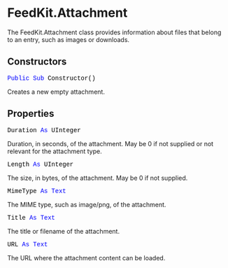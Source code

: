 # FeedKit.Attachment

The FeedKit.Attachment class provides information about files that belong to an entry, such as images or downloads.

## Constructors

<pre><span style="font-family: 'source-code-pro', 'menlo', 'courier', monospace; color: #000000;"><span style="color: #0000FF;">Public</span> <span style="color: #0000FF;">Sub</span> Constructor()</span></pre>
Creates a new empty attachment.

## Properties

<pre><span style="font-family: 'source-code-pro', 'menlo', 'courier', monospace; color: #000000;">Duration <span style="color: #0000FF;">As</span> UInteger</span></pre>
Duration, in seconds, of the attachment. May be 0 if not supplied or not relevant for the attachment type.

<pre><span style="font-family: 'source-code-pro', 'menlo', 'courier', monospace; color: #000000;">Length <span style="color: #0000FF;">As</span> UInteger</span></pre>
The size, in bytes, of the attachment. May be 0 if not supplied.

<pre><span style="font-family: 'source-code-pro', 'menlo', 'courier', monospace; color: #000000;">MimeType <span style="color: #0000FF;">As</span> <span style="color: #0000FF;">Text</span></span></pre>
The MIME type, such as image/png, of the attachment.

<pre><span style="font-family: 'source-code-pro', 'menlo', 'courier', monospace; color: #000000;">Title <span style="color: #0000FF;">As</span> <span style="color: #0000FF;">Text</span></span></pre>
The title or filename of the attachment.

<pre><span style="font-family: 'source-code-pro', 'menlo', 'courier', monospace; color: #000000;">URL <span style="color: #0000FF;">As</span> <span style="color: #0000FF;">Text</span></span></pre>
The URL where the attachment content can be loaded.
